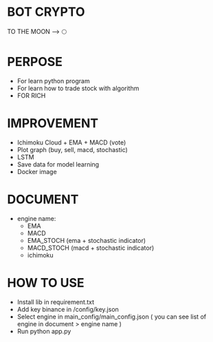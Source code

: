 # BOT CRYPTO 
  TO THE MOON --> 🌕
&nbsp;
&nbsp;
&nbsp;
# PERPOSE
- For learn python program
- For learn how to trade stock with algorithm
- FOR RICH
&nbsp;
&nbsp;
&nbsp;
# IMPROVEMENT
- Ichimoku Cloud + EMA + MACD (vote)
- Plot graph (buy, sell, macd, stochastic)
- LSTM
- Save data for model learning
- Docker image
&nbsp;
&nbsp;
&nbsp;
# DOCUMENT 
- engine name:
  - EMA
  - MACD
  - EMA_STOCH (ema + stochastic indicator)
  - MACD_STOCH (macd + stochastic indicator)
  - ichimoku
&nbsp;
&nbsp;
&nbsp;
# HOW TO USE
- Install lib in requirement.txt
- Add key binance in /config/key.json 
- Select engine in main_config/main_config.json ( you can see list of engine in document > engine name )
- Run python app.py


